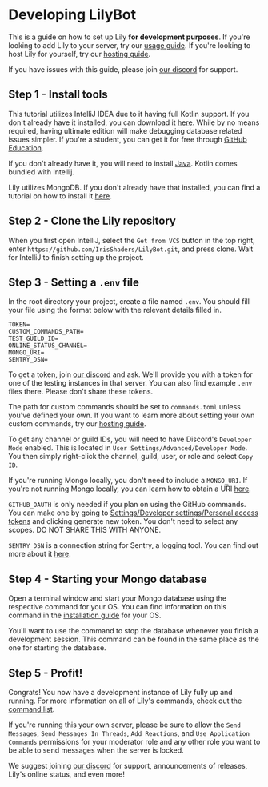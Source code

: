 # Developing LilyBot

This is a guide on how to set up Lily **for development purposes**.
If you're looking to add Lily to your server,
try our [usage guide](https://github.com/IrisShaders/LilyBot/blob/main/docs/usage-guide.md).
If you're looking to host Lily for yourself,
try our [hosting guide](https://github.com/IrisShaders/LilyBot/blob/main/docs/hosting-guide.md).

If you have issues with this guide, please join [our discord](https://discord.gg/hy2329fcTZ) for support.

## Step 1 - Install tools
This tutorial utilizes IntelliJ IDEA due to it having full Kotlin support.
If you don't already have it installed, you can download it [here](https://www.jetbrains.com/idea/download/).
While by no means required, having ultimate edition will make debugging database related issues simpler.
If you're a student, you can get it for free through [GitHub Education](https://education.github.com/).

If you don't already have it, you will need to install [Java](https://adoptium.net/).
Kotlin comes bundled with Intellij.

Lily utilizes MongoDB. If you don't already have that installed,
you can find a tutorial on how to install it [here](https://docs.mongodb.com/manual/administration/install-community/).

## Step 2 - Clone the Lily repository
When you first open IntelliJ, select the `Get from VCS` button in the top right,
enter `https://github.com/IrisShaders/LilyBot.git`, and press clone.
Wait for IntelliJ to finish setting up the project.

## Step 3 - Setting a `.env` file
In the root directory your project, create a file named `.env`.
You should fill your file using the format below with the relevant details filled in.

```
TOKEN=
CUSTOM_COMMANDS_PATH=
TEST_GUILD_ID=
ONLINE_STATUS_CHANNEL=
MONGO_URI=
SENTRY_DSN=
```

To get a token, join [our discord](https://discord.gg/hy2329fcTZ) and ask.
We'll provide you with a token for one of the testing instances in that server.
You can also find example `.env` files there. Please don't share these tokens.

The path for custom commands should be set to `commands.toml` unless you've defined your own.
If you want to learn more about setting your own custom commands,
try our [hosting guide](https://github.com/IrisShaders/LilyBot/blob/main/docs/hosting-guide.md).

To get any channel or guild IDs, you will need to have Discord's `Developer Mode` enabled.
This is located in `User Settings/Advanced/Developer Mode`.
You then simply right-click the channel, guild, user, or role and select `Copy ID`.

If you're running Mongo locally, you don't need to include a `MONGO_URI`.
If you're not running Mongo locally, you can learn how to obtain a URI
[here](https://docs.mongodb.com/guides/server/drivers/#obtain-your-mongodb-connection-string).

`GITHUB_OAUTH` is only needed if you plan on using the GitHub commands.
You can make one by going to [Settings/Developer settings/Personal access tokens](https://github.com/settings/tokens)
and clicking generate new token. You don't need to select any scopes. DO NOT SHARE THIS WITH ANYONE.

`SENTRY_DSN` is a connection string for Sentry, a logging tool.
You can find out more about it [here]( https://sentry.io/welcome/).

## Step 4 - Starting your Mongo database
Open a terminal window and start your Mongo database using the respective command for your OS.
You can find information on this command in the
[installation guide](https://docs.mongodb.com/manual/administration/install-community/) for your OS.

You'll want to use the command to stop the database whenever you finish a development session.
This command can be found in the same place as the one for starting the database.

## Step 5 - Profit!
Congrats! You now have a development instance of Lily fully up and running.
For more information on all of Lily's commands,
check out the [command list](https://github.com/IrisShaders/LilyBot/blob/main/docs/commands.md).

If you're running this your own server, please be sure to allow the `Send Messages`, `Send Messages In Threads`,
`Add Reactions`, and `Use Application Commands` permissions for your moderator role and any other role you want to be
able to send messages when the server is locked.

We suggest joining [our discord](https://discord.gg/hy2329fcTZ)
for support, announcements of releases, Lily's online status, and even more!

